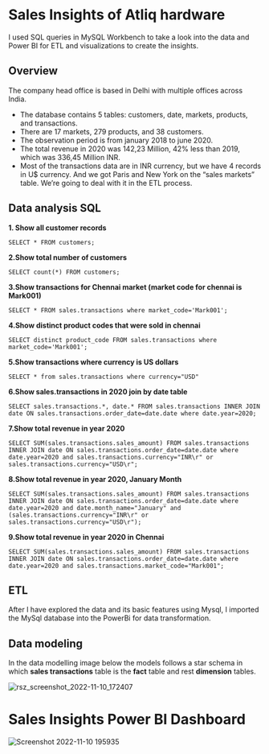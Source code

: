 # Sales Insights of Atliq hardware 

I used SQL queries in MySQL Workbench to take a look into the data and Power BI for ETL and visualizations to create the insights.

## Overview
The company head office is based in Delhi  with multiple offices across India.

*	The database contains 5 tables: customers, date, markets, products, and transactions.
*	There are 17 markets, 279 products, and 38 customers.
*	The observation period is from january 2018 to june 2020.
*	The total revenue in 2020 was 142,23 Million, 42% less than 2019, which was 336,45 Million INR.
*	Most of the transactions data are in INR currency, but we have 4 records in U$ currency.
  And we got Paris and New York on the “sales markets” table. We’re going to deal with it in the ETL process.


## Data analysis SQL

**1. Show all customer records**

```SELECT * FROM customers;```

**2.Show total number of customers**

```SELECT count(*) FROM customers;```

**3.Show transactions for Chennai market (market code for chennai is Mark001)**

```SELECT * FROM sales.transactions where market_code='Mark001';```

**4.Show distinct product codes that were sold in chennai**

```SELECT distinct product_code FROM sales.transactions where market_code='Mark001';```

**5.Show transactions where currency is US dollars**

```SELECT * from sales.transactions where currency="USD"```

**6.Show sales.transactions in 2020 join by date table**

```SELECT sales.transactions.*, date.* FROM sales.transactions INNER JOIN date ON sales.transactions.order_date=date.date where date.year=2020;```

**7.Show total revenue in year 2020**

```SELECT SUM(sales.transactions.sales_amount) FROM sales.transactions INNER JOIN date ON sales.transactions.order_date=date.date where date.year=2020 and sales.transactions.currency="INR\r" or sales.transactions.currency="USD\r";```

**8.Show total revenue in year 2020, January Month**

```SELECT SUM(sales.transactions.sales_amount) FROM sales.transactions INNER JOIN date ON sales.transactions.order_date=date.date where date.year=2020 and date.month_name="January" and (sales.transactions.currency="INR\r" or sales.transactions.currency="USD\r");```

**9.Show total revenue in year 2020 in Chennai**

```SELECT SUM(sales.transactions.sales_amount) FROM sales.transactions INNER JOIN date ON sales.transactions.order_date=date.date where date.year=2020 and sales.transactions.market_code="Mark001";```


## ETL
After I have explored the data and its basic features using Mysql, I imported the MySql database into the PowerBi for data transformation.

## Data modeling
In the data modelling image below the models follows a star schema in which **sales transactions** table is the **fact** table and rest **dimension** tables.

![rsz_screenshot_2022-11-10_172407](https://user-images.githubusercontent.com/90148389/201166511-e281e012-9e64-46fe-a7bb-3176f2cf4acd.png)


# Sales Insights Power BI Dashboard

![Screenshot 2022-11-10 195935](https://user-images.githubusercontent.com/90148389/201194410-d7ba9136-cbd7-4dcb-bf35-9908ba8017e0.jpg)

